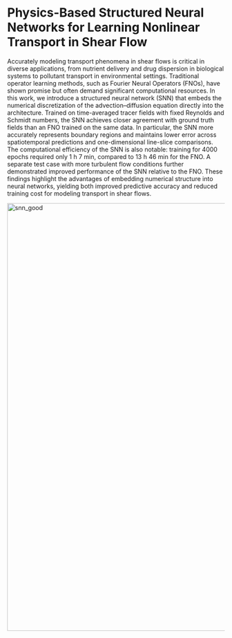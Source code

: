 # Physics-Based Structured Neural Networks for Learning Nonlinear Transport in Shear Flow

Accurately modeling transport phenomena in shear flows is critical in diverse applications, from nutrient delivery and drug dispersion in biological systems to pollutant transport in environmental settings. Traditional operator learning methods, such as Fourier Neural Operators (FNOs), have shown promise but often demand significant computational resources. In this work, we introduce a structured neural network (SNN) that embeds the numerical discretization of the advection–diffusion equation directly into the architecture. Trained on time-averaged tracer fields with fixed Reynolds and Schmidt numbers, the SNN achieves closer agreement with ground truth fields than an FNO trained on the same data. In particular, the SNN more accurately represents boundary regions and maintains lower error across spatiotemporal predictions and one-dimensional line-slice comparisons. The computational efficiency of the SNN is also notable: training for 4000 epochs required only 1 h 7 min, compared to 13 h 46 min for the FNO. A separate test case with more turbulent flow conditions further demonstrated improved performance of the SNN relative to the FNO. These findings highlight the advantages of embedding numerical structure into neural networks, yielding both improved predictive accuracy and reduced training cost for modeling transport in shear flows.

<img width="2020" height="990" alt="snn_good" src="https://github.com/user-attachments/assets/83bd501a-1790-4357-941d-f8d09d01cef7" />
